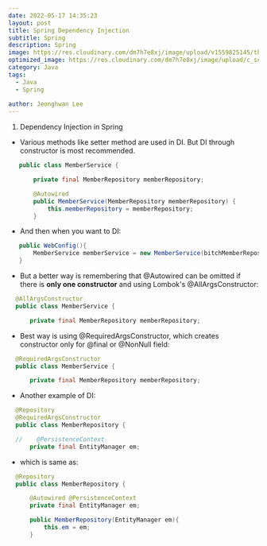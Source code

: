 ```yaml
---
date: 2022-05-17 14:35:23
layout: post
title: Spring Dependency Injection
subtitle: Spring 
description: Spring 
image: https://res.cloudinary.com/dm7h7e8xj/image/upload/v1559825145/theme16_o0seet.jpg
optimized_image: https://res.cloudinary.com/dm7h7e8xj/image/upload/c_scale,w_380/v1559825145/theme16_o0seet.jpg
category: Java
tags:
  - Java
  - Spring
  
author: Jeonghwan Lee
---
```


1. Dependency Injection in Spring

 * Various methods like setter method are used in DI. But DI through constructor is most recommended.

 ```java
    public class MemberService {

        private final MemberRepository memberRepository;

        @Autowired
        public MemberService(MemberRepository memberRepository) {
            this.memberRepository = memberRepository;
        }
 ```
 * And then when you want to DI:

 ```java
    public WebConfig(){
        MemberService memberService = new MemberService(bitchMemberRepository);
    }
 ```

  * But a better way is remembering that @Autowired can be omitted if there is **only one constructor** and using Lombok's @AllArgsConstructor:

  ```java
    @AllArgsConstructor
    public class MemberService {

        private final MemberRepository memberRepository;
  ```

  * Best way is using @RequiredArgsConstructor, which creates constructor only for @final or @NonNull field:

  ```java
    @RequiredArgsConstructor
    public class MemberService {

        private final MemberRepository memberRepository;
  ```

  * Another example of DI:
  ```java
    @Repository
    @RequiredArgsConstructor
    public class MemberRepository {

    //    @PersistenceContext
        private final EntityManager em;
  ```

  * which is same as:
  ```java
    @Repository
    public class MemberRepository {

        @Autowired @PersistenceContext
        private final EntityManager em;

        public MemberRepository(EntityManager em){
            this.em = em;
        }
  ```

